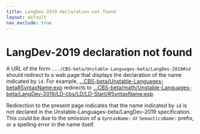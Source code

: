 ```yaml
---
title: LangDev-2019 declaration not found
layout: default
nav_exclude: true
---
```


# LangDev-2019 declaration not found

A URL of the form `.../CBS-beta/Unstable-Languages-beta/LangDev-2019#id` should redirect to
a web page that displays the declaration of the name indicated by `id`.
For example,
[...CBS-beta/Unstable-Languages-beta#SyntaxName:exp](/CBS-beta/Unstable-Languages-beta/LangDev-2019#SyntaxName:exp)
redirects to
[...CBS-beta/math/Unstable-Languages-beta/LangDev-2019/LD-cbs/LD/LD-Start/#SyntaxName:exp](/CBS-beta/math/Unstable-Languages-beta/LangDev-2019/LD-cbs/LD/LD-Start/#SyntaxName:exp).

Redirection to the present page indicates that the name indicated by `id`
is not declared in the Unstable-Languages-beta/LangDev-2019 specification.
This could be due to the omission of a `SyntaxName:` or `SemanticsName:` prefix,
or a spelling error in the name itself.
